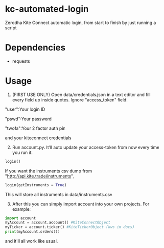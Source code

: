 # kc-automated-login
Zerodha Kite Connect automatic login, from start to finish by just running a script

# Dependencies
* requests

# Usage

1. (FIRST USE ONLY) Open data/credentials.json in a text editor and fill every field up inside quotes. Ignore "access_token" field.

"user":Your login ID

"pswd":Your password

"twofa":Your 2 factor auth pin

and your kiteconnect credentials

2. Run account.py. It'll auto update your access-token from now every time you run it. 
``` python
login()
```
If you want the instruments csv dump from "http://api.kite.trade/instruments", 

``` python
login(getInstruments = True)
```
This will store all instruments in data/instruments.csv

3. After this you can simply import account into your own projects.
For example:
```python
import account
myAccount = account.account() #KiteConnectObject
myTicker = account.ticker() #KiteTickerObject (kws in docs)
print(myAccount.orders())
```
and it'll all work like usual.
